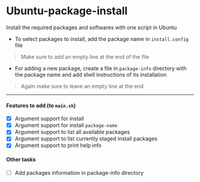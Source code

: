# Ubuntu-package-install
Install the required packages and softwares with one script in Ubuntu

* To select packages to install, add the package name in `install.config` file
> Make sure to add an empty line at the end of the file
* For adding a new package, create a file in `package-info` directory with the package name and add shell instructions of its installation
> Again make sure to leave an empty line at the end

---
#### Features to add (to `main.sh`)
- [x] Argument support for install
- [x] Argument support for install `package-name`
- [x] Argument support to list all available packages
- [x] Argument support to list currently staged install packages
- [x] Argument support to print help info

#### Other tasks
- [ ] Add packages information in package-info directory
